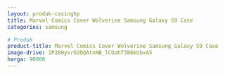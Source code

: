 ```yaml
---
layout: produk-casinghp
title: Marvel Comics Cover Wolverine Samsung Galaxy S9 Case
categories: samsung

# Produk
product-title: Marvel Comics Cover Wolverine Samsung Galaxy S9 Case
image-drive: 1P280ysrO2DQAtnNB_lCOahT386kUbxAS
harga: 90000
---
```

